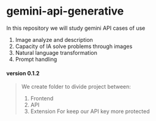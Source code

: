 # gemini-api-generative

In this repository we will study gemini API cases of use

1. Image analyze and description
2. Capacity of IA solve problems through images
3. Natural language transformation
4. Prompt handling

#### version 0.1.2
> We create folder to divide project between:
> 1. Frontend
> 2. API
> 3. Extension 
> For keep our API key more protected